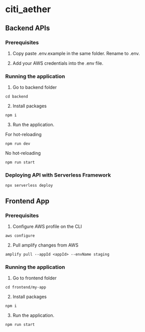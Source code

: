 # citi_aether

## Backend APIs

### Prerequisites

1. Copy paste .env.example in the same folder. Rename to .env.

2. Add your AWS credentials into the .env file.

### Running the application

1. Go to backend folder

```
cd backend
```

2. Install packages

```
npm i
```

3. Run the application.

For hot-reloading

```
npm run dev
```

No hot-reloading

```
npm run start
```

### Deploying API with Serverless Framework

```
npx serverless deploy
```

## Frontend App

### Prerequisites

1. Configure AWS profile on the CLI

```
aws configure
```

2. Pull amplify changes from AWS

```
amplify pull --appId <appId> --envName staging
```

### Running the application

1. Go to frontend folder

```
cd frontend/my-app
```

2. Install packages

```
npm i
```

3. Run the application.

```
npm run start
```
